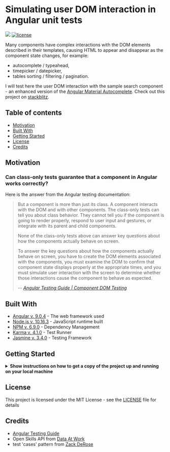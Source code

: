 # Simulating user DOM interaction in Angular unit tests <!-- omit in toc -->

<a href="https://github.com/crappylime/angular-test-typeahead/commits/master"><img src="https://img.shields.io/github/last-commit/crappylime/angular-test-typeahead.svg?style=plasticr"/></a>
[![license](https://img.shields.io/github/license/crappylime/angular-test-typeahead.svg)](https://github.com/crappylime/angular-test-typeahead/blob/master/LICENSE)

Many components have complex interactions with the DOM elements described in their templates, causing HTML to appear and disappear as the component state changes, for example:

- autocomplete / typeahead,
- timepicker / datepicker,
- tables sorting / filtering / pagination.

I will test here the user DOM interaction with the sample search component - an enhanced version of the [Angular Material Autocomplete](https://material.angular.io/components/autocomplete/overview).
Check out this project on [stackblitz](https://stackblitz.com/github/crappylime/angular-test-typeahead).

## Table of contents <!-- omit in toc -->

- [Motivation](#motivation)
- [Built With](#built-with)
- [Getting Started](#getting-started)
- [License](#license)
- [Credits](#credits)

## Motivation

### Can class-only tests guarantee that a component in Angular works correctly? <!-- omit in toc -->

Here is the answer from the Angular testing documentation:

> But a component is more than just its class. A component interacts with the DOM and with other components. The class-only tests can tell you about class behavior. They cannot tell you if the component is going to render properly, respond to user input and gestures, or integrate with its parent and child components.
>
> None of the class-only tests above can answer key questions about how the components actually behave on screen.
>
> To answer the key questions about how the components actually behave on screen, you have to create the DOM elements associated with the components, you must examine the DOM to confirm that component state displays properly at the appropriate times, and you must simulate user interaction with the screen to determine whether those interactions cause the component to behave as expected.
>
> -- <cite>[Angular Testing Guide | Component DOM Testing](https://angular.io/guide/testing#component-dom-testing)</cite>

## Built With

- [Angular v. 9.0.4](https://angular.io) - The web framework used
- [Node.js v. 10.16.3](https://nodejs.org) - JavaScript runtime built
- [NPM v. 6.9.0](https://www.npmjs.com) - Dependency Management
- [Karma v. 4.1.0](https://karma-runner.github.io/) - Test Runner
- [Jasmine v. 3.4.0](https://jasmine.github.io/) - Testing Framework

## Getting Started

<details><summary><b>Show instructions on how to get a copy of the project up and running on your local machine</b></summary>

### Prerequisites <!-- omit in toc -->

- [VS Code](https://code.visualstudio.com) or other IDE
- [Node.js v. 10.16.3](https://nodejs.org) or higher

### Installing <!-- omit in toc -->

1.  Clone repo

    ```sh
    $ git clone https://github.com/crappylime/angular-test-typeahead.git
    ```

2.  Go to the project root

    ```sh
    $ cd angular-test-typeahead
    ```

3.  Install dependencies

    ```sh
    $ npm i
    ```

4.  Run tests

        ```sh
        $ npm test
        ```

    </details>

## License

This project is licensed under the MIT License - see the [LICENSE](LICENSE) file for details

## Credits

- [Angular Testing Guide](https://angular.io/guide/testing)
- Open Skills API from [Data At Work](http://dataatwork.org/)
- test 'cases' pattern from [Zack DeRose](https://blog.angularindepth.com/how-i-was-completely-wrong-about-setting-up-tearing-down-tests-d3f6501d1718)
